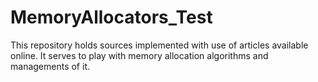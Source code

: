 MemoryAllocators_Test
=====================

This repository holds sources implemented with use of articles available online. It serves to play with memory allocation algorithms and managements of it.
